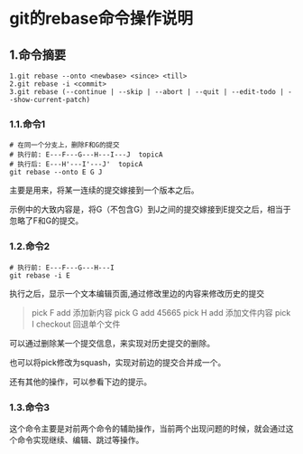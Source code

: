 # git的rebase命令操作说明

## 1.命令摘要

```shell
1.git rebase --onto <newbase> <since> <till>
2.git rebase -i <commit>
3.git rebase (--continue | --skip | --abort | --quit | --edit-todo | --show-current-patch)
```

### 1.1.命令1

```shell
# 在同一个分支上，删除F和G的提交
# 执行前: E---F---G---H---I---J  topicA
# 执行后: E---H'---I'---J'  topicA
git rebase --onto E G J
```

主要是用来，将某一连续的提交嫁接到一个版本之后。

示例中的大致内容是，将G（不包含G）到J之间的提交嫁接到E提交之后，相当于忽略了F和G的提交。

### 1.2.命令2

```shell
# 执行前: E---F---G---H---I
git rebase -i E
```

执行之后，显示一个文本编辑页面,通过修改里边的内容来修改历史的提交

> pick F add 添加新内容
> pick G add 45665
> pick H add 添加文件内容
> pick I checkout 回退单个文件

可以通过删除某一个提交信息，来实现对历史提交的删除。

也可以将pick修改为squash，实现对前边的提交合并成一个。

还有其他的操作，可以参看下边的提示。

### 1.3.命令3

这个命令主要是对前两个命令的辅助操作，当前两个出现问题的时候，就会通过这个命令实现继续、编辑、跳过等操作。

